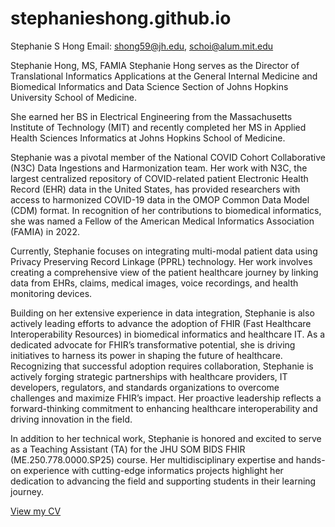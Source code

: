# stephanieshong.github.io
Stephanie S Hong
Email: shong59@jh.edu, schoi@alum.mit.edu

Stephanie Hong, MS, FAMIA
Stephanie Hong serves as the Director of Translational Informatics Applications at the General Internal Medicine and Biomedical Informatics and Data Science Section of Johns Hopkins University School of Medicine.

She earned her BS in Electrical Engineering from the Massachusetts Institute of Technology (MIT) and recently completed her MS in Applied Health Sciences Informatics at Johns Hopkins School of Medicine.

Stephanie was a pivotal member of the National COVID Cohort Collaborative (N3C) Data Ingestions and Harmonization team. Her work with N3C, the largest centralized repository of COVID-related patient Electronic Health Record (EHR) data in the United States, has provided researchers with access to harmonized COVID-19 data in the OMOP Common Data Model (CDM) format. In recognition of her contributions to biomedical informatics, she was named a Fellow of the American Medical Informatics Association (FAMIA) in 2022.

Currently, Stephanie focuses on integrating multi-modal patient data using Privacy Preserving Record Linkage (PPRL) technology. Her work involves creating a comprehensive view of the patient healthcare journey by linking data from EHRs, claims, medical images, voice recordings, and health monitoring devices.

Building on her extensive experience in data integration, Stephanie is also actively leading efforts to advance the adoption of FHIR (Fast Healthcare Interoperability Resources) in biomedical informatics and healthcare IT. As a dedicated advocate for FHIR’s transformative potential, she is driving initiatives to harness its power in shaping the future of healthcare. Recognizing that successful adoption requires collaboration, Stephanie is actively forging strategic partnerships with healthcare providers, IT developers, regulators, and standards organizations to overcome challenges and maximize FHIR’s impact. Her proactive leadership reflects a forward-thinking commitment to enhancing healthcare interoperability and driving innovation in the field.

In addition to her technical work, Stephanie is honored and excited to serve as a Teaching Assistant (TA) for the JHU SOM BIDS FHIR (ME.250.778.0000.SP25) course. Her multidisciplinary expertise and hands-on experience with cutting-edge informatics projects highlight her dedication to advancing the field and supporting students in their learning journey.

<a href="cv.pdf" target="_blank">View my CV</a>
